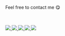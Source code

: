 Feel free to contact me 😋  
<br><br>

<a href="https://t.me/med69_py" target="_blank">
  <img src="https://img.shields.io/badge/Telegram-%40med69__py-28a8ea">
</a>

<a href="https://www.instagram.com/med69.py/" target="_blank">
  <img src="https://img.shields.io/badge/Instagram-%40med69.py-E4405F">
</a>

<a href="https://x.com/ChrolloM3d" target="_blank">
  <img src="https://img.shields.io/badge/X-%40ChrolloM3d-black">
</a>

<a href="mailto:medbouhadi666@gmail.com">
  <img src="https://img.shields.io/badge/Email-medbouhadi666%40gmail.com-orange">
</a>

<a href="https://discord.com/users/1323812391129055284" target="_blank">
  <img src="https://img.shields.io/badge/Discord-chrollom3d-5865F2">
</a>
